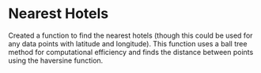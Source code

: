 # Nearest Hotels

Created a function to find the nearest hotels (though this could be used for any data points with latitude and longitude).
This function uses a ball tree method for computational efficiency and finds the distance between points using the haversine function.
